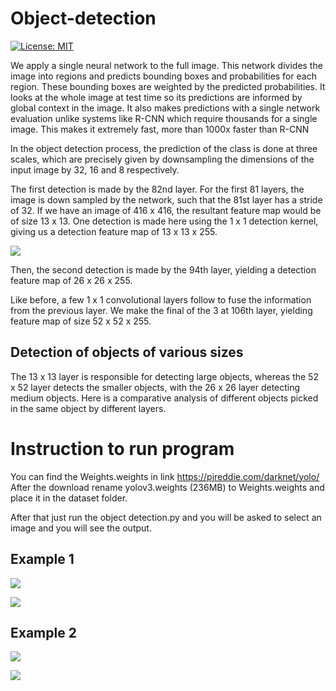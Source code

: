 # Object-detection

[![License: MIT](https://img.shields.io/badge/License-MIT-yellow.svg)](https://github.com/sivaabhishek/Object-detection/blob/master/LICENSE)


We apply a single neural network to the full image. This network divides the image into regions and predicts bounding boxes and probabilities for each region. These bounding boxes are weighted by the predicted probabilities. It looks at the whole image at test time so its predictions are informed by global context in the image. It also makes predictions with a single network evaluation unlike systems like R-CNN which require thousands for a single image. This makes it extremely fast, more than 1000x faster than R-CNN


In the object detection process, the prediction of the class is done at three scales, which are precisely given by downsampling the dimensions of the input image by 32, 16 and 8 respectively.

The first detection is made by the 82nd layer. For the first 81 layers, the image is down sampled by the network, such that the 81st layer has a stride of 32. If we have an image of 416 x 416, the resultant feature map would be of size 13 x 13.
One detection is made here using the 1 x 1 detection kernel, giving us a detection feature map of 13 x 13 x 255.

![](https://i.ibb.co/GTfnWmB/dog.jpg)

Then, the second detection is made by the 94th layer, yielding a detection feature map of 26 x 26 x 255.

Like before, a few 1 x 1 convolutional layers follow to fuse the information from the previous layer. We make the final of the 3 at 106th layer, yielding feature map of size 52 x 52 x 255.

## Detection of objects of various sizes

The 13 x 13 layer is responsible for detecting large objects, whereas the 52 x 52 layer detects the smaller objects, with the 26 x 26 layer detecting medium objects. Here is a comparative analysis of different objects picked in the same object by different layers.

# Instruction to run program

You can find the Weights.weights in link  https://pjreddie.com/darknet/yolo/
After the download rename yolov3.weights (236MB) to Weights.weights and place it in the dataset folder.

After that just run the object detection.py and you will be asked to select an image and you will see the output.

## Example 1

![](https://serving.photos.photobox.com/00698671d5e6ea9017497487ab132a3b29718d777da910a23b9d10a658efd037bbbf3cbd.jpg)


![](https://serving.photos.photobox.com/14953861b304a2c8ab55f0409c1f30237c7fd520896245424a5c18bd2f5c62b527436cda.jpg)

## Example 2

![](https://i.ibb.co/b7b4NHG/bc.jpg)

![](https://i.ibb.co/YBz286h/opc.jpg)
